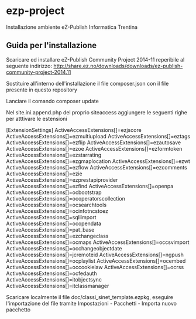 # ezp-project
Installazione ambiente eZ-Publish Informatica Trentina

## Guida per l'installazione
Scaricare ed installare eZ-Publish Community Project 2014-11 reperibile al seguente indirizzo: http://share.ez.no/downloads/downloads/ez-publish-community-project-2014.11

Sostituire all'interno dell'installazione il file composer.json con il file presente in questo repository

Lanciare il comando composer update

Nel site.ini.append.php del proprio siteaccess aggiungere le seguenti righe per atttivare le estensioni
  
  [ExtensionSettings]
  ActiveAccessExtensions[]=ezjscore
  ActiveAccessExtensions[]=ezmultiupload
  ActiveAccessExtensions[]=eztags
  ActiveAccessExtensions[]=ezflip
  ActiveAccessExtensions[]=ezautosave
  ActiveAccessExtensions[]=ezoe
  ActiveAccessExtensions[]=ezformtoken
  ActiveAccessExtensions[]=ezstarrating
  ActiveAccessExtensions[]=ezgmaplocation
  ActiveAccessExtensions[]=ezwt
  ActiveAccessExtensions[]=ezflow
  ActiveAccessExtensions[]=ezcomments
  ActiveAccessExtensions[]=ezie
  ActiveAccessExtensions[]=ezprestapiprovider
  ActiveAccessExtensions[]=ezfind
  ActiveAccessExtensions[]=openpa
  ActiveAccessExtensions[]=ocbootstrap
  ActiveAccessExtensions[]=ocoperatorscollection
  ActiveAccessExtensions[]=ocsearchtools
  ActiveAccessExtensions[]=ocinfotncstoez
  ActiveAccessExtensions[]=sqliimport
  ActiveAccessExtensions[]=ocopendata
  ActiveAccessExtensions[]=pat_base
  ActiveAccessExtensions[]=ezchangeclass
  ActiveAccessExtensions[]=ocmaps
  ActiveAccessExtensions[]=occsvimport
  ActiveAccessExtensions[]=occhangeobjectdate
  ActiveAccessExtensions[]=jcremoteid
  ActiveAccessExtensions[]=ngpush
  ActiveAccessExtensions[]=ocplaylist
  ActiveAccessExtensions[]=ocembed
  ActiveAccessExtensions[]=occookielaw
  ActiveAccessExtensions[]=ocrss
  ActiveAccessExtensions[]=ocfedauth
  ActiveAccessExtensions[]=itobjectsync
  ActiveAccessExtensions[]=itclassmanager	

Scaricare localmente il file doc/classi_sinet_template.ezpkg, eseguire l'importazione del file tramite Impostazioni - Pacchetti - Importa nuovo pacchetto



